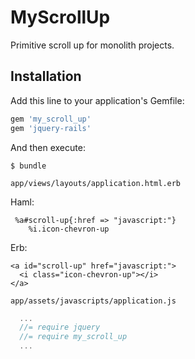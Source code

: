 # MyScrollUp
Primitive scroll up for monolith projects.
## Installation

Add this line to your application's Gemfile:

```ruby
gem 'my_scroll_up'
gem 'jquery-rails'
```

And then execute:

    $ bundle

`app/views/layouts/application.html.erb`

Haml:
```haml
 %a#scroll-up{:href => "javascript:"}
    %i.icon-chevron-up
```
Erb:
```erb
<a id="scroll-up" href="javascript:">
  <i class="icon-chevron-up"></i>
</a>
```
`app/assets/javascripts/application.js`

``` js
  ...
  //= require jquery
  //= require my_scroll_up
  ...
```